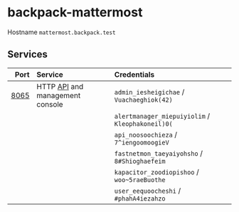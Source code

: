 # backpack-mattermost

Hostname `mattermost.backpack.test`

## Services

| Port | Service | Credentials
| ---: | :------ | :----------
| [8065](http://mattermost.backpack.test:8065) | HTTP [API](https://api.mattermost.com/) and management console | `admin_iesheigichae` / `Vuachaeghiok(42)`
| | | `alertmanager_miepuiyiolim` / `Kleophakoneil)0(`
| | | `api_noosoochieza` / `7^iengoomoogieV`
| | | `fastnetmon_taeyaiyohsho` / `8#Shioghaefeim`
| | | `kapacitor_zoodiopishoo` / `woo~5raeBuothe`
| | | `user_eequoocheshi` / `#phahA4iezahzo`
